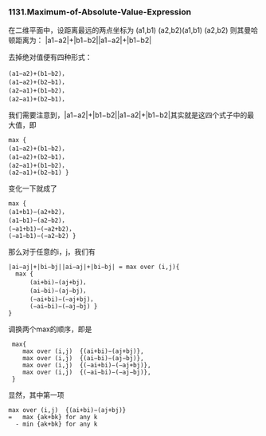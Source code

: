 ### 1131.Maximum-of-Absolute-Value-Expression

在二维平面中，设距离最远的两点坐标为 (a1,b1) (a2,b2)(a1,b1) (a2,b2) 则其曼哈顿距离为： |a1−a2|+|b1−b2||a1−a2|+|b1−b2|

去掉绝对值便有四种形式：
```
(a1−a2)+(b1−b2)，
(a1−a2)+(b2−b1)，
(a2−a1)+(b1−b2)，
(a2−a1)+(b2−b1)，
```
我们需要注意到，|a1−a2|+|b1−b2||a1−a2|+|b1−b2|其实就是这四个式子中的最大值，即
```
max {
(a1−a2)+(b1−b2)，
(a1−a2)+(b2−b1)，
(a2−a1)+(b1−b2)，
(a2−a1)+(b2−b1) }
```
变化一下就成了
```
max {
(a1+b1)−(a2+b2)，
(a1−b1)−(a2−b2)，
(−a1+b1)−(−a2+b2)，
(−a1−b1)−(−a2−b2) }
```
那么对于任意的i，j，我们有
```
|ai−aj|+|bi−bj||ai−aj|+|bi−bj| = max over (i,j){
  max {
      (ai+bi)−(aj+bj)，
      (ai−bi)−(aj−bj)，
      (−ai+bi)−(−aj+bj)，
      (−ai−bi)−(−aj−bj) }
}
```
调换两个max的顺序，即是
```
 max{
    max over (i,j)  {(ai+bi)−(aj+bj)},
    max over (i,j)  {(ai−bi)−(aj−bj)},
    max over (i,j)  {(−ai+bi)−(−aj+bj)},
    max over (i,j)  {(−ai−bi)−(−aj−bj)},
 }
```
显然，其中第一项
```
max over (i,j)  {(ai+bi)−(aj+bj)} 
=   max {ak+bk} for any k
  - min {ak+bk} for any k
```
